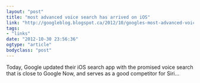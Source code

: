 ```yaml
---
layout: "post"
title: "most advanced voice search has arrived on iOS"
link: "http://googleblog.blogspot.ca/2012/10/googles-most-advanced-voice-search-has.html?m=1"
tags: 
- "links"
date: "2012-10-30 23:56:36"
ogtype: "article"
bodyclass: "post"
---
```


Today, Google updated their iOS search app with the promised voice search that is close to Google Now, and serves as a good competitor for Siri…